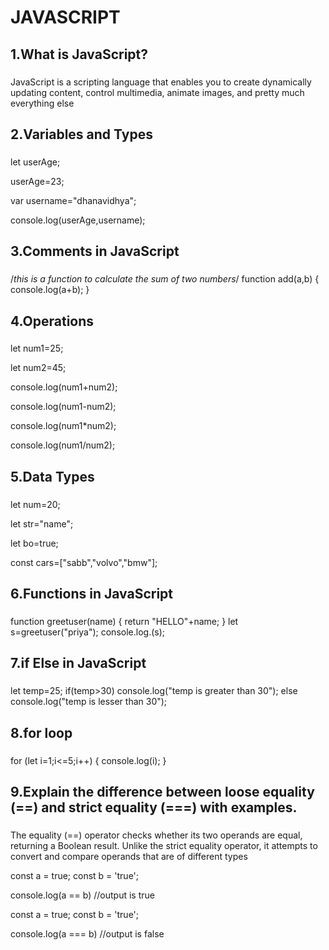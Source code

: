 # JAVASCRIPT 
## 1.What is JavaScript?
###
JavaScript is a scripting language that enables you to create dynamically updating content, control multimedia, animate images, and pretty much everything else
###
## 2.Variables and Types
###
let userAge;

userAge=23;

var username="dhanavidhya";

console.log(userAge,username);
###
## 3.Comments in JavaScript
###
/*this is a function to calculate the sum of two numbers*/
function add(a,b)
{
    console.log(a+b);
}
###
## 4.Operations
###
let num1=25;

let num2=45;

console.log(num1+num2);

console.log(num1-num2);

console.log(num1*num2);

console.log(num1/num2);
###
## 5.Data Types
###
let num=20;

let str="name";

let bo=true;

const cars=["sabb","volvo","bmw"];
 
 ###
 ## 6.Functions in JavaScript
 ###
 function greetuser(name)
 {
    return "HELLO"+name;
 }
 let s=greetuser("priya");
 console.log.(s);
 ###
 ## 7.if Else in JavaScript
 ###
 let temp=25;
 if(temp>30)
 console.log("temp is greater than 30");
 else
 console.log("temp is lesser than 30");
 ###
## 8.for loop
###
for (let i=1;i<=5;i++)
{
    console.log(i);
}
###
## 9.Explain the difference between loose equality (==) and strict equality (===) with examples.

###
The equality (==) operator checks whether its two operands are equal, returning a Boolean result. Unlike the strict equality operator, it attempts to convert and compare operands that are of different types

const a = true;
const b = 'true';

console.log(a == b)
//output is true

const a = true;
const b = 'true';

console.log(a === b)
//output is false


